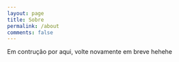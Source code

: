 ```yaml
---
layout: page
title: Sobre
permalink: /about
comments: false
---
```


<div class="row justify-content-between">
<div class="col-md-8 pr-5">

<p>Em contrução por aqui, volte novamente em breve hehehe</p>
